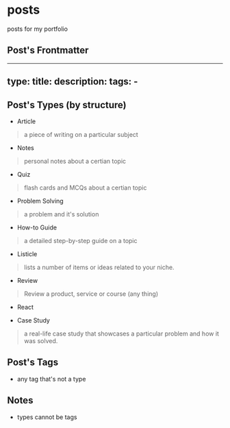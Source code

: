 # posts
posts for my portfolio

## Post's Frontmatter
---
type: 
title: 
description:
tags:
    - 
---

## Post's Types (by structure)
- Article
> a piece of writing on a particular subject 
- Notes
> personal notes about a certian topic
- Quiz
> flash cards and MCQs about a certian topic
- Problem Solving
> a problem and it's solution
- How-to Guide
> a detailed step-by-step guide on a topic
- Listicle
> lists a number of items or ideas related to your niche.
- Review
> Review a product, service or course (any thing)
- React
> 
- Case Study
> a real-life case study that showcases a particular problem and how it was solved.

## Post's Tags
- any tag that's not a type

## Notes
- types cannot be tags
